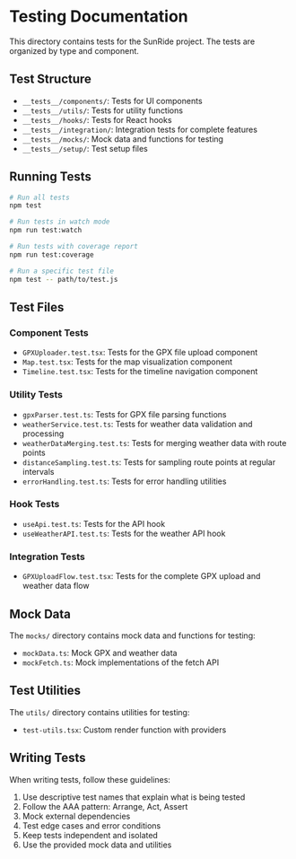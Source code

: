# Testing Documentation

This directory contains tests for the SunRide project. The tests are organized by type and component.

## Test Structure

- `__tests__/components/`: Tests for UI components
- `__tests__/utils/`: Tests for utility functions
- `__tests__/hooks/`: Tests for React hooks
- `__tests__/integration/`: Integration tests for complete features
- `__tests__/mocks/`: Mock data and functions for testing
- `__tests__/setup/`: Test setup files

## Running Tests

```bash
# Run all tests
npm test

# Run tests in watch mode
npm run test:watch

# Run tests with coverage report
npm run test:coverage

# Run a specific test file
npm test -- path/to/test.js
```

## Test Files

### Component Tests

- `GPXUploader.test.tsx`: Tests for the GPX file upload component
- `Map.test.tsx`: Tests for the map visualization component
- `Timeline.test.tsx`: Tests for the timeline navigation component

### Utility Tests

- `gpxParser.test.ts`: Tests for GPX file parsing functions
- `weatherService.test.ts`: Tests for weather data validation and processing
- `weatherDataMerging.test.ts`: Tests for merging weather data with route points
- `distanceSampling.test.ts`: Tests for sampling route points at regular intervals
- `errorHandling.test.ts`: Tests for error handling utilities

### Hook Tests

- `useApi.test.ts`: Tests for the API hook
- `useWeatherAPI.test.ts`: Tests for the weather API hook

### Integration Tests

- `GPXUploadFlow.test.tsx`: Tests for the complete GPX upload and weather data flow

## Mock Data

The `mocks/` directory contains mock data and functions for testing:

- `mockData.ts`: Mock GPX and weather data
- `mockFetch.ts`: Mock implementations of the fetch API

## Test Utilities

The `utils/` directory contains utilities for testing:

- `test-utils.tsx`: Custom render function with providers

## Writing Tests

When writing tests, follow these guidelines:

1. Use descriptive test names that explain what is being tested
2. Follow the AAA pattern: Arrange, Act, Assert
3. Mock external dependencies
4. Test edge cases and error conditions
5. Keep tests independent and isolated
6. Use the provided mock data and utilities
